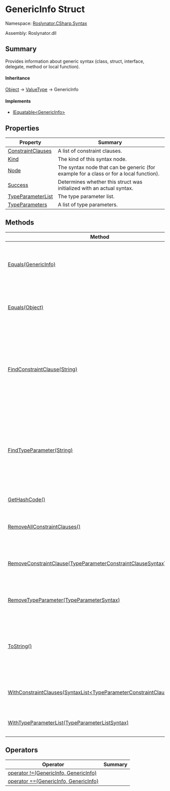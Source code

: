 # GenericInfo Struct

Namespace: [Roslynator.CSharp.Syntax](../README.md)

Assembly: Roslynator\.dll

## Summary

Provides information about generic syntax \(class, struct, interface, delegate, method or local function\)\.

#### Inheritance

[Object](https://docs.microsoft.com/en-us/dotnet/api/system.object) &#x2192; [ValueType](https://docs.microsoft.com/en-us/dotnet/api/system.valuetype) &#x2192; GenericInfo

#### Implements

* [IEquatable\<GenericInfo>](https://docs.microsoft.com/en-us/dotnet/api/system.iequatable-1)

## Properties

| Property| Summary|
| --- | --- |
| [ConstraintClauses](ConstraintClauses/README.md) | A list of constraint clauses\. |
| [Kind](Kind/README.md) | The kind of this syntax node\. |
| [Node](Node/README.md) | The syntax node that can be generic \(for example  for a class or  for a local function\)\. |
| [Success](Success/README.md) | Determines whether this struct was initialized with an actual syntax\. |
| [TypeParameterList](TypeParameterList/README.md) | The type parameter list\. |
| [TypeParameters](TypeParameters/README.md) | A list of type parameters\. |

## Methods

| Method| Summary|
| --- | --- |
| [Equals(GenericInfo)](Equals/README.md) | Determines whether this instance is equal to another object of the same type\. |
| [Equals(Object)](Equals/README.md) | Determines whether this instance and a specified object are equal\. |
| [FindConstraintClause(String)](FindConstraintClause/README.md) | Searches for a constraint clause with the specified type parameter name and returns the first occurrence within the constraint clauses\. |
| [FindTypeParameter(String)](FindTypeParameter/README.md) | Searches for a type parameter with the specified name and returns the first occurrence within the type parameters\. |
| [GetHashCode()](GetHashCode/README.md) | Returns the hash code for this instance\. |
| [RemoveAllConstraintClauses()](RemoveAllConstraintClauses/README.md) | Creates a new  with all constraint clauses removed\. |
| [RemoveConstraintClause(TypeParameterConstraintClauseSyntax)](RemoveConstraintClause/README.md) | Creates a new  with the specified constraint clause removed\. |
| [RemoveTypeParameter(TypeParameterSyntax)](RemoveTypeParameter/README.md) | Creates a new  with the specified type parameter removed\. |
| [ToString()](ToString/README.md) | Returns the string representation of the underlying syntax, not including its leading and trailing trivia\. |
| [WithConstraintClauses(SyntaxList\<TypeParameterConstraintClauseSyntax>)](WithConstraintClauses/README.md) | Creates a new  with the constraint clauses updated\. |
| [WithTypeParameterList(TypeParameterListSyntax)](WithTypeParameterList/README.md) | Creates a new  with the type parameter list updated\. |

## Operators

| Operator| Summary|
| --- | --- |
| [operator !=(GenericInfo, GenericInfo)](op_Inequality/README.md) | |
| [operator ==(GenericInfo, GenericInfo)](op_Equality/README.md) | |

